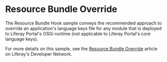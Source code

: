 # Resource Bundle Override

The Resource Bundle Hook sample conveys the recommended approach to override an
application's language keys file for any module that is deployed to Liferay
Portal's OSGi runtime (not applicable to Liferay Portal's core language keys).

For more details on this sample, see the
[Resource Bundle Override](https://dev.liferay.com/develop/reference/-/knowledge_base/7-0/resource-bundle-override)
article on Liferay's Developer Network.